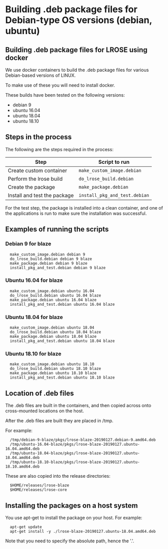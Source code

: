 # Building .deb package files for Debian-type OS versions (debian, ubuntu)

## Building .deb package files for LROSE using docker

We use docker containers to build the .deb package files for various Debian-based versions of LINUX.

To make use of these you will need to install docker.

These builds have been tested on the following versions:

  * debian 9
  * ubuntu 16.04
  * ubuntu 18.04
  * ubuntu 18.10

## Steps in the process

The following are the steps required in the process:

| Step      | Script to run  |
| --------- | -------------  |
| Create custom container | ```make_custom_image.debian``` |
| Perform the lrose build | ```do_lrose_build.debian``` |
| Create the package | ```make_package.debian``` |
| Install and test the package | ```install_pkg_and_test.debian``` |

For the test step, the package is installed into a clean container, and one of the applications is run to make sure the installation was successful.

## Examples of running the scripts

### Debian 9 for blaze

```
  make_custom_image.debian debian 9
  do_lrose_build.debian debian 9 blaze
  make_package.debian debian 9 blaze
  install_pkg_and_test.debian debian 9 blaze
```

### Ubuntu 16.04 for blaze

```
  make_custom_image.debian ubuntu 16.04
  do_lrose_build.debian ubuntu 16.04 blaze
  make_package.debian ubuntu 16.04 blaze
  install_pkg_and_test.debian ubuntu 16.04 blaze
```

### Ubuntu 18.04 for blaze

```
  make_custom_image.debian ubuntu 18.04
  do_lrose_build.debian ubuntu 18.04 blaze
  make_package.debian ubuntu 18.04 blaze
  install_pkg_and_test.debian ubuntu 18.04 blaze
```

### Ubuntu 18.10 for blaze

```
  make_custom_image.debian ubuntu 18.10
  do_lrose_build.debian ubuntu 18.10 blaze
  make_package.debian ubuntu 18.10 blaze
  install_pkg_and_test.debian ubuntu 18.10 blaze
```

## Location of .deb files

The .deb files are built in the containers, and then copied across onto cross-mounted locations on the host.

After the .deb files are built they are placed in /tmp.

For example:

```
  /tmp/debian-9-blaze/pkgs/lrose-blaze-20190127.debian-9.amd64.deb
  /tmp/ubuntu-16.04-blaze/pkgs/lrose-blaze-20190127.ubuntu-16.04.amd64.deb
  /tmp/ubuntu-18.04-blaze/pkgs/lrose-blaze-20190127.ubuntu-18.04.amd64.deb
  /tmp/ubuntu-18.10-blaze/pkgs/lrose-blaze-20190127.ubuntu-18.10.amd64.deb
```

These are also copied into the release directories:

```
  $HOME/releases/lrose-blaze
  $HOME/releases/lrose-core
```

## Installing the packages on a host system

You use apt-get to install the package on your host.
For example:

```
  apt-get update
  apt-get install -y ./lrose-blaze-20190127.ubuntu-18.04.amd64.deb
```

Note that you need to specify the absolute path, hence the '.'.

  

